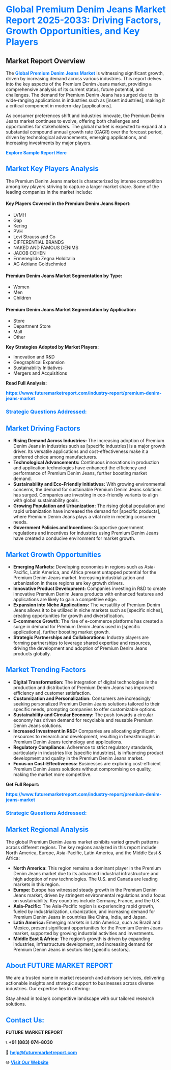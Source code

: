 <h1 style="color: #007BFF;">Global Premium Denim Jeans Market Report 2025-2033: Driving Factors, Growth Opportunities, and Key Players</h1>

<section id="overview">
<h2>Market Report Overview</h2>
<p>The <a href="https://www.futuremarketreport.com/industry-report/premium-denim-jeans-market" style="color: #007BFF; text-decoration: none;"><strong>Global Premium Denim Jeans Market</strong></a> is witnessing significant growth, driven by increasing demand across various industries. This report delves into the key aspects of the Premium Denim Jeans market, providing a comprehensive analysis of its current status, future potential, and challenges. The demand for Premium Denim Jeans has surged due to its wide-ranging applications in industries such as [insert industries], making it a critical component in modern-day [applications].</p>
<p>As consumer preferences shift and industries innovate, the Premium Denim Jeans market continues to evolve, offering both challenges and opportunities for stakeholders. The global market is expected to expand at a substantial compound annual growth rate (CAGR) over the forecast period, driven by technological advancements, emerging applications, and increasing investments by major players.</p>
</section>

<section id="overview">
<p><a href="https://www.futuremarketreport.com/request-sample/reportId=51116" style="color: #007BFF; text-decoration: none;"><strong>Explore Sample Report Here</strong></a></p>
</section>

<section id="key-players">
<h2 style="color: #007BFF;">Market Key Players Analysis</h2>
<p>The Premium Denim Jeans market is characterized by intense competition among key players striving to capture a larger market share. Some of the leading companies in the market include:</p>
<h4>Key Players Covered in the Premium Denim Jeans Report:</h4>
<ul><li>LVMH</li><li>Gap</li><li>Kering</li><li>PVH</li><li>Levi Strauss and Co</li><li>DIFFERENTIAL BRANDS</li><li>NAKED AND FAMOUS DENIMS</li><li>JACOB COHEN</li><li>Ermenegildo Zegna Holditalia</li><li>AG Adriano Goldschmied</li></ul>
<h4>Premium Denim Jeans Market Segmentation by Type:</h4>
<ul><li>Women</li><li>Men</li><li>Children</li></ul>

<h4>Premium Denim Jeans Market Segmentation by Application:</h4>
<ul><li>Store</li><li>Department Store</li><li>Mall</li><li>Other</li></ul>
<p><strong>Key Strategies Adopted by Market Players:</strong></p>
<ul>
<li>Innovation and R&D</li>
<li>Geographical Expansion</li>
<li>Sustainability Initiatives</li>
<li>Mergers and Acquisitions</li>
</ul>
</section>

<section>
<p><strong>Read Full Analysis: </strong></p><a href="https://www.futuremarketreport.com/industry-report/premium-denim-jeans-market" style="color: #007BFF; text-decoration: none;"><strong>https://www.futuremarketreport.com/industry-report/premium-denim-jeans-market</strong></a>
<h3 style="color: #007BFF;">Strategic Questions Addressed:</h3>
</section>

<section id="driving-factors">
<h2 style="color: #007BFF;">Market Driving Factors</h2>
<ul>
<li><strong>Rising Demand Across Industries:</strong> The increasing adoption of Premium Denim Jeans in industries such as [specific industries] is a major growth driver. Its versatile applications and cost-effectiveness make it a preferred choice among manufacturers.</li>
<li><strong>Technological Advancements:</strong> Continuous innovations in production and application technologies have enhanced the efficiency and performance of Premium Denim Jeans, further boosting market demand.</li>
<li><strong>Sustainability and Eco-Friendly Initiatives:</strong> With growing environmental concerns, the demand for sustainable Premium Denim Jeans solutions has surged. Companies are investing in eco-friendly variants to align with global sustainability goals.</li>
<li><strong>Growing Population and Urbanization:</strong> The rising global population and rapid urbanization have increased the demand for [specific products], where Premium Denim Jeans plays a vital role in meeting consumer needs.</li>
<li><strong>Government Policies and Incentives:</strong> Supportive government regulations and incentives for industries using Premium Denim Jeans have created a conducive environment for market growth.</li>
</ul>
</section>

<section id="growth-opportunities">
<h2 style="color: #007BFF;">Market Growth Opportunities</h2>
<ul>
<li><strong>Emerging Markets:</strong> Developing economies in regions such as Asia-Pacific, Latin America, and Africa present untapped potential for the Premium Denim Jeans market. Increasing industrialization and urbanization in these regions are key growth drivers.</li>
<li><strong>Innovative Product Development:</strong> Companies investing in R&D to create innovative Premium Denim Jeans products with enhanced features and applications are likely to gain a competitive edge.</li>
<li><strong>Expansion into Niche Applications:</strong> The versatility of Premium Denim Jeans allows it to be utilized in niche markets such as [specific niches], creating opportunities for growth and diversification.</li>
<li><strong>E-commerce Growth:</strong> The rise of e-commerce platforms has created a surge in demand for Premium Denim Jeans used in [specific applications], further boosting market growth.</li>
<li><strong>Strategic Partnerships and Collaborations:</strong> Industry players are forming partnerships to leverage shared expertise and resources, driving the development and adoption of Premium Denim Jeans products globally.</li>
</ul>
</section>

<section id="trending-factors">
<h2 style="color: #007BFF;">Market Trending Factors</h2>
<ul>
<li><strong>Digital Transformation:</strong> The integration of digital technologies in the production and distribution of Premium Denim Jeans has improved efficiency and customer satisfaction.</li>
<li><strong>Customization and Personalization:</strong> Consumers are increasingly seeking personalized Premium Denim Jeans solutions tailored to their specific needs, prompting companies to offer customizable options.</li>
<li><strong>Sustainability and Circular Economy:</strong> The push towards a circular economy has driven demand for recyclable and reusable Premium Denim Jeans solutions.</li>
<li><strong>Increased Investment in R&D:</strong> Companies are allocating significant resources to research and development, resulting in breakthroughs in Premium Denim Jeans technology and applications.</li>
<li><strong>Regulatory Compliance:</strong> Adherence to strict regulatory standards, particularly in industries like [specific industries], is influencing product development and quality in the Premium Denim Jeans market.</li>
<li><strong>Focus on Cost-Effectiveness:</strong> Businesses are exploring cost-efficient Premium Denim Jeans solutions without compromising on quality, making the market more competitive.</li>
</ul>
</section>

<section>
<p><strong>Get Full Report: </strong></p><a href="https://www.futuremarketreport.com/industry-report/premium-denim-jeans-market" style="color: #007BFF; text-decoration: none;"><strong>https://www.futuremarketreport.com/industry-report/premium-denim-jeans-market</strong></a>
<h3 style="color: #007BFF;">Strategic Questions Addressed:</h3>
</section>


<section id="regional-analysis">
<h2 style="color: #007BFF;">Market Regional Analysis</h2>
<p>The global Premium Denim Jeans market exhibits varied growth patterns across different regions. The key regions analyzed in this report include North America, Europe, Asia-Pacific, Latin America, and the Middle East & Africa:</p>
<ul>
<li><strong>North America:</strong> This region remains a dominant player in the Premium Denim Jeans market due to its advanced industrial infrastructure and high adoption of new technologies. The U.S. and Canada are leading markets in this region.</li>
<li><strong>Europe:</strong> Europe has witnessed steady growth in the Premium Denim Jeans market, driven by stringent environmental regulations and a focus on sustainability. Key countries include Germany, France, and the U.K.</li>
<li><strong>Asia-Pacific:</strong> The Asia-Pacific region is experiencing rapid growth, fueled by industrialization, urbanization, and increasing demand for Premium Denim Jeans in countries like China, India, and Japan.</li>
<li><strong>Latin America:</strong> Emerging markets in Latin America, such as Brazil and Mexico, present significant opportunities for the Premium Denim Jeans market, supported by growing industrial activities and investments.</li>
<li><strong>Middle East & Africa:</strong> The region’s growth is driven by expanding industries, infrastructure development, and increasing demand for Premium Denim Jeans in sectors like [specific sectors].</li>
</ul>
</section>

<footer>
<h2 style="color: #007BFF;">About FUTURE MARKET REPORT</h2>
<p>We are a trusted name in market research and advisory services, delivering actionable insights and strategic support to businesses across diverse industries. Our expertise lies in offering:</p>

<p>Stay ahead in today’s competitive landscape with our tailored research solutions.</p>

<h2 style="color: #007BFF;">Contact Us:</h2>
<p><strong>FUTURE MARKET REPORT</strong></p>
<p>📞 <strong>+91 (883) 074-8030</strong></p>
<p>📧 <strong><a href="mailto:help@futuremarketreport.com" style="color: #007BFF;">help@futuremarketreport.com</a></strong></p>
<p>🌐 <strong><a href="https://www.futuremarketreport.com/" style="color: #007BFF;">Visit Our Website</a></strong></p>
</footer>
